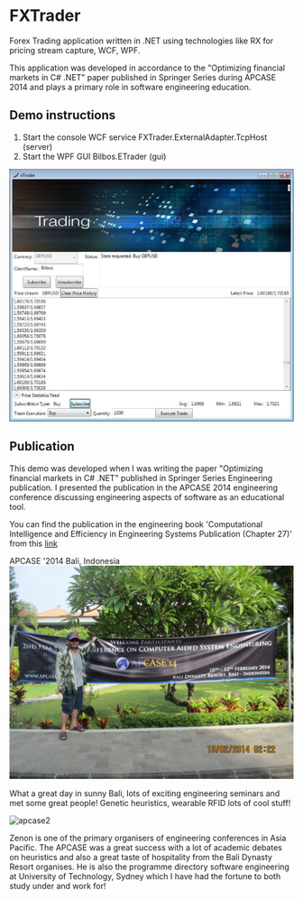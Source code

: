 # FXTrader
Forex Trading application written in .NET using technologies like RX for pricing stream capture, WCF, WPF.

This application was developed in accordance to the "Optimizing financial markets in C# .NET" paper published in Springer Series during APCASE 2014 and plays a primary role in software engineering education.

## Demo instructions
1. Start the console WCF service FXTrader.ExternalAdapter.TcpHost (server)
2. Start the WPF GUI Bilbos.ETrader (gui)

![screenshot Logo](eTrader.jpg)

## Publication
This demo was developed when I was writing the paper "Optimizing financial markets in C# .NET" published in Springer Series Engineering publication.  I presented the publication in the APCASE 2014 engineering conference discussing engineering aspects of software as an educational tool.

You can find the publication in the engineering book 'Computational Intelligence and Efficiency in Engineering Systems Publication (Chapter 27)' from this [link](https://www.springer.com/gp/book/9783319157191)

APCASE '2014 Bali, Indonesia
![apcase1](apcase1.JPG)

What a great day in sunny Bali, lots of exciting engineering seminars and met some great people!  Genetic heuristics, wearable RFID lots of cool stuff!

![apcase2](apcase2.JPG)

Zenon is one of the primary organisers of engineering conferences in Asia Pacific.  The APCASE was a great success with a lot of academic debates on heuristics and also a great taste of hospitality from the Bali Dynasty Resort organises.  He is also the programme directory software engineering at University of Technology, Sydney which I have had the fortune to both study under and work for!




